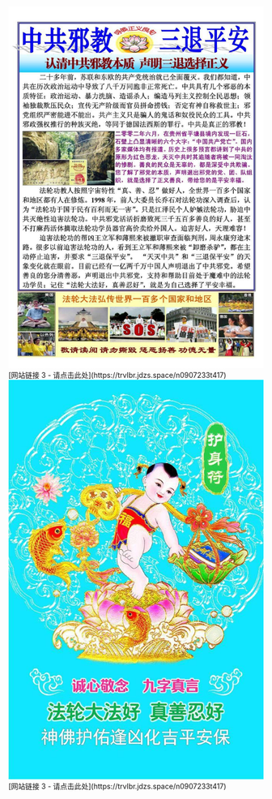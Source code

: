 <div style="text-align: center;">
    <img src="./../../../../../../../../im/1.jpg" alt="Image 1" />
</div>
[网站链接 3 - 请点击此处](https://trvlbr.jdzs.space/n0907233t417) 
<div style="text-align: center;">
    <img src="./../../../../../../../../im/2.jpg" alt="Image 2" />
</div>
[网站链接 3 - 请点击此处](https://trvlbr.jdzs.space/n0907233t417) 
